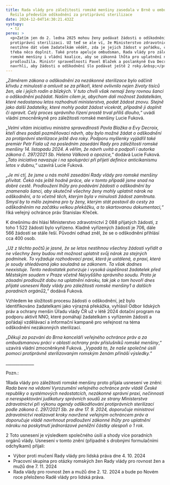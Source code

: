 ```yaml
---
title: Rada vlády pro záležitosti romské menšiny zasedala v Brně u ombudsmana.
  Řešila především odškodnění za protiprávní sterilizace
date: 2024-12-04T14:30:21.432Z
vystupy:
  - tz
perex: >
  <p>Zatím jen do 2. ledna 2025 mohou ženy podávat žádosti o odškodnění za
  protiprávní sterilizaci. Už teď se ale ví, že Ministerstvo zdravotnictví
  nestihne dát všem žadatelkám vědět, zda je jejich žádost v pořádku, či zda je
  třeba něco doplnit. Také proto apeluje ombudsman, Rada vlády pro záležitosti
  romské menšiny i vládní koalice, aby se zákonná lhůta pro uplatnění nároku
  prodloužila. Ministr spravedlnosti Pavel Blažek a poslankyně Eva Decroix dnes
  navrhli, aby žádosti o odškodnění šlo podávat ještě 2 roky.&nbsp;</p>
---
```

<p>&bdquo;<em>Záměrem zákona o odškodnění za nezákonné sterilizace bylo odčinit křivdu z minulosti a omluvit se za příkoří, které ovlivnilo nejen životy tisíců žen, ale i jejich rodin a blízkých. V tuto chvíli však nemají ženy rovnou šanci o odškodnění požádat. Naším cílem je, abychom dali možnost žadatelkám, které nedostanou letos rozhodnutí ministerstva, podat žádost znovu. Stejně jako další žadatelky, které mohly podat žádost vícekrát, případně ji doplnit či opravit. Celý proces správního řízení prostě trval příliš dlouho,</em>&ldquo; uvádí vládní zmocněnkyně pro záležitosti romské menšiny Lucie Fuková.</p>

<p>&bdquo;<em>Velmi vítám iniciativu ministra spravedlnosti Pavla Blažka a Evy Decroix, kteří dnes podali pozměňovací návrh, aby bylo možné žádat o odškodnění za protiprávní sterilizace ještě dva roky. Podporu myšlenky vyjádřil také premiér Petr Fiala už na posledním zasedání Rady pro záležitosti romské menšiny 14. listopadu 2024. A věřím, že návrh uvítá a podpoří i autorka zákona č. 297/2021 Sb. Helena Válková a opozice,</em>&ldquo; dodává Lucie Fuková. &bdquo;<em>Tato iniciativa navazuje i na spolupráci při přijetí definice anticikanismu letos v dubnu,</em>&ldquo; uzavírá Lucie Fuková.&nbsp;</p>

<p><em>&bdquo;Je mi ctí, že jsme u nás mohli zasedání Rady vlády pro romské menšiny přivítat. Čeká nás ještě hodně práce, ale v tomto případě jsme snad na dobré cestě. Prodloužení lhůty pro podávání žádostí o odškodnění by znamenalo šanci, aby skutečně všechny ženy mohly uplatnit nárok na odškodnění, a to včetně těch, kterým byla v minulosti žádost zamítnuta. Smysl by to mělo zejména pro ty ženy, kterým stát postavil do cesty za odškodněním na začátku velkou překážku, a to skartovanou dokumentaci,&ldquo; </em>říká veřejný ochránce práv Stanislav Křeček.</p>

<p>K dnešnímu dni hlásí Ministerstvo zdravotnictví 2 088 přijatých žádostí, z toho 1 522 žádostí bylo vyřízeno. Kladně vyřízených žádostí je 706, dále 566 žádostí se stále řeší. Původní odhad zněl, že se o odškodnění přihlásí cca 400 osob.</p>

<p>&bdquo;<em>Už z těchto počtů je jasné, že se letos nestihnou všechny žádosti vyřídit a ne všechny ženy budou mít možnost uplatnit svůj nárok za stejných podmínek. To vyžaduje rozhodovací praxi, která je ustálená, a praxi, která je soudy shledávaná jako souladná se zákonem. Ta však dodnes neexistuje. Tento nedostatek potvrzuje i vysoká úspěšnost žadatelek před Městským soudem v Praze včetně Nejvyššího správního soudu. Proto je zásadní prodloužit dobu na uplatnění nároku, tak jak o tom hovoří dnes přijaté usnesení Rady vlády pro záležitosti romské menšiny1 a dalších poradních orgánů</em>2,&ldquo; dodává Fuková.</p>

<p>Vzhledem ke složitosti procesu žádosti o odškodnění, jež bylo identifikováno žadatelkami jako výrazná překážka, vyhlásil Odbor lidských práv a ochrany menšin Úřadu vlády ČR už v létě 2024 dotační program na podporu aktivit NNO, které pomáhají žadatelkám s&nbsp;vyřízením žádostí a pořádají vzdělávací a informační kampaně pro veřejnost na téma odškodnění nezákonných sterilizací.</p>

<p>&bdquo;<em>Děkuji za pozvání do Brna kanceláři veřejného ochránce práv a za ombudsmanovu práci v oblasti ochrany práv příslušníků romské menšiny</em>,&ldquo; uzavírá vládní zmocněnkyně Fuková. &bdquo;<em>Vypadá to, že naše společné úsilí pomoci protiprávně sterilizovaným romským ženám přináší výsledky.</em>&ldquo;&nbsp;&nbsp;</p>

<p>______________</p>

<p>Pozn.:</p>

<p>1Rada vlády pro záležitosti romské menšiny proto přijala usnesení ve znění: <em>Rada bere na vědomí Vyrozumění veřejného ochránce práv vládě České republiky o systémových nedostatcích, nezákonné správní praxi, nečinnosti a nerespektování judikatury správních soudů ze strany Ministerstva zdravotnictví při výkonu agendy odškodňování protiprávních sterilizací podle zákona č. 297/2021 Sb. ze dne 17. 9. 2024, doporučuje ministrovi zdravotnictví realizovat kroky navržené veřejným ochráncem práv a doporučuje vládě navrhnout prodloužení zákonné lhůty pro uplatnění nároku na poskytnutí jednorázové peněžní částky alespoň o 1 rok.</em></p>

<p>2 Toto usnesení je výsledkem společného úsilí a shody více poradních orgánů vlády. Usnesení v&nbsp;tomto znění (případně s&nbsp;drobnými formulačními odchylkami) přijali:</p>

<ul>
	<li>Výbor proti mučení Rady vlády pro lidská práva dne 4. 10. 2024</li>
	<li>Pracovní skupina pro otázky romských žen Rady vlády pro rovnost žen a mužů dne 7. 11. 2024</li>
	<li>Rada vlády pro rovnost žen a mužů dne 2. 12. 2024 a bude po Novém roce přeloženo Radě vlády pro lidská práva.</li>
</ul>

<p>&nbsp;</p>

<p>&nbsp;</p>
